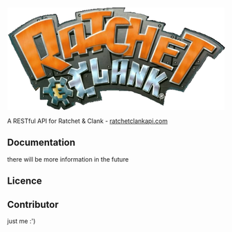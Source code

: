 <p align="center">
    <img src="public/images/logo.png" alt="logo">
 </p>

A RESTful API for Ratchet & Clank - [ratchetclankapi.com](https://..)

## Documentation
there will be more information in the future

## Licence

## Contributor
just me :')
